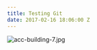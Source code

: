 ```yaml
---
title: Testing Git
date: 2017-02-16 18:06:00 Z
---
```


![acc-building-7.jpg](/uploads/acc-building-7.jpg)